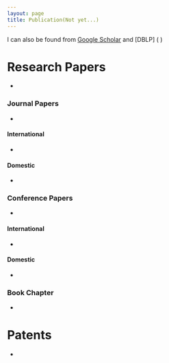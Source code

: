 ```yaml
---
layout: page
title: Publication(Not yet...)
---
```



I can also be found from [Google Scholar]( )  and [DBLP] ( )


# Research Papers
-

### Journal Papers
-

#### International
-

#### Domestic
-


### Conference Papers
-


#### International
-

#### Domestic
-



### Book Chapter
-


# Patents

-
